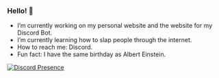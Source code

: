 ### Hello! 👋

- I’m currently working on my personal website and the website for my Discord Bot.
- I’m currently learning how to slap people through the internet.
- How to reach me: Discord.
- Fun fact: I have the same birthday as Albert Einstein.

[![Discord Presence](https://lanyard.cnrad.dev/api/814317906648891403)](https://discord.com/users/814317906648891403)
